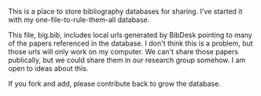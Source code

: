 
This is a place to store bibliography databases for sharing. I've
started it with my one-file-to-rule-them-all database.

This file, big.bib, includes local urls generated by BibDesk pointing
to many of the papers referenced in the database. I don't think this
is a problem, but those urls will only work on my computer. We can't
share those papers publically, but we could share them in our research
group somehow. I am open to ideas about this.

If you fork and add, please contribute back to grow the database.
